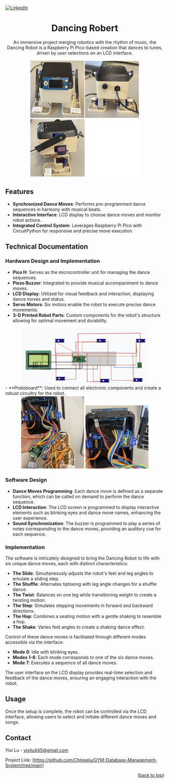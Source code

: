 <a name="readme-top"></a>


[![LinkedIn][linkedin-shield]][linkedin-url]



<!-- PROJECT LOGO -->
<div align="center">

# Dancing Robert
An immersive project merging robotics with the rhythm of music, the Dancing Robot is a Raspberry Pi Pico-based creation that dances to tunes, driven by user selections on an LCD interface.

<img src="images/1.png" alt="screenshort" width="350">
</div>

## Features

- **Synchronized Dance Moves**: Performs pre-programmed dance sequences in harmony with musical beats.
- **Interactive Interface**: LCD display to choose dance moves and monitor robot actions.
- **Integrated Control System**: Leverages Raspberry Pi Pico with CircuitPython for responsive and precise move execution.

## Technical Documentation

### Hardware Design and Implementation
- **Pico H**: Serves as the microcontroller unit for managing the dance sequences.
- **Piezo Buzzer**: Integrated to provide musical accompaniment to dance moves.
- **LCD Display**: Utilized for visual feedback and interaction, displaying dance moves and status.
- **Servo Motors**: Six motors enable the robot to execute precise dance movements.
- **3-D Printed Robot Parts**: Custom components for the robot's structure allowing for optimal movement and durability.
<div align="center">
  <img src="images/4.png" alt="screenshort4" width="400">
</div>
- **Protoboard**: Used to connect all electronic components and create a robust circuitry for the robot.
<div align="center">
  <img src="images/2.png" alt="screenshort2" width="200" height="230">
<img src="images/3.png" alt="screenshort3" width="200">

</div>


### Software Design
- **Dance Moves Programming**: Each dance move is defined as a separate function, which can be called on demand to perform the dance sequence.
- **LCD Interaction**: The LCD screen is programmed to display interactive elements such as blinking eyes and dance move names, enhancing the user experience.
- **Sound Synchronization**: The buzzer is programmed to play a series of notes corresponding to the dance moves, providing an auditory cue for each sequence.

### Implementation
The software is intricately designed to bring the Dancing Robot to life with six unique dance moves, each with distinct characteristics:

- **The Slide**: Simultaneously adjusts the robot's feet and leg angles to emulate a sliding step.
- **The Shuffle**: Alternates tiptoeing with leg angle changes for a shuffle dance.
- **The Twist**: Balances on one leg while transitioning weight to create a twisting motion.
- **The Step**: Simulates stepping movements in forward and backward directions.
- **The Hop**: Combines a seating motion with a gentle shaking to resemble a hop.
- **The Shake**: Varies feet angles to create a shaking dance effect.

Control of these dance moves is facilitated through different modes accessible via the interface:

- **Mode 0**: Idle with blinking eyes.
- **Modes 1-6**: Each mode corresponds to one of the six dance moves.
- **Mode 7**: Executes a sequence of all dance moves.

The user interface on the LCD display provides real-time selection and feedback of the dance moves, ensuring an engaging interaction with the robot.

## Usage
Once the setup is complete, the robot can be controlled via the LCD interface, allowing users to select and initiate different dance moves and songs.
<!-- CONTACT -->
## Contact

Yixi Lu - yixilu445@gmail.com

Project Link: [https://github.com/Chloeelu/GYM-Database-Management-System/tree/main]

<p align="right">(<a href="#readme-top">back to top</a>)</p>

[linkedin-shield]: https://img.shields.io/badge/-LinkedIn-black.svg?style=for-the-badge&logo=linkedin&colorB=555
[linkedin-url]: https://www.linkedin.com/in/yixilu03/
[Next.js]: https://img.shields.io/badge/next.js-000000?style=for-the-badge&logo=nextdotjs&logoColor=white
